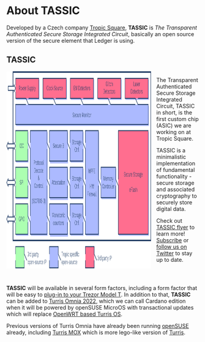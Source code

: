 # About TASSIC

Developed by a Czech company [Tropic Square](https://tropicsquare.com/), **TASSIC** is *The Transparent Authenticated Secure Storage Integrated Circuit*, basically an open source version of the secure element that Ledger is using.

## TASSIC

<div style="display: flex; align-items: top;">
    <img
        style="width: 75%; float: left; padding-right: 1em;"
        src="assets/TASSIC_block_diagram.png"
        alt="TASSIC Block diagram"
    />
    <div>

The Transparent Authenticated Secure Storage Integrated Circuit, TASSIC in short, is the first custom chip (ASIC) we are working on at Tropic Square.

TASSIC is a minimalistic implementation of fundamental functionality - secure storage and associated cryptography to securely store digital data.

Check out [TASSIC flyer](assets/TASSIC_TropicSquare.pdf) to learn more! [Subscribe](https://tropicsquare.us7.list-manage.com/subscribe/post?u=a87eb6070c965ef1be1b02854&id=0b8dfefee1) or [follow us on Twitter](https://twitter.com/tropicsquare) to stay up to date.
    </div>
</div>
<p style="clear: both; padding-top: 15px;" />

**TASSIC** will be available in several form factors, including a form factor that will be easy to [plug-in to your Trezor Model T](../about-Trezor/index.html#trezor-model-t). In addition to that, **TASSIC** can be added to [Turris Omnia 2022](src/open-source-hardware/about-Turris/Turris-Omnia-2022.md), which we can call Cardano edition when it will be powered by openSUSE MicroOS with transactional updates which will replace [OpenWRT based Turris OS](https://www.turris.com/en/turris-os/).

Previous versions of Turris Omnia have already been running [openSUSE](../../about-openSUSE/) already, including [Turris MOX](https://www.turris.com/en/mox/overview/) which is more lego-like version of [Turris](../about-Turris/).

